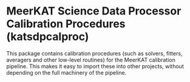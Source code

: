 # MeerKAT Science Data Processor Calibration Procedures (katsdpcalproc)

This package contains calibration procedures (such as solvers, fitters,
averagers and other low-level routines) for the MeerKAT calibration pipeline.
This makes it easy to import these into other projects, without depending on
the full machinery of the pipeline.
